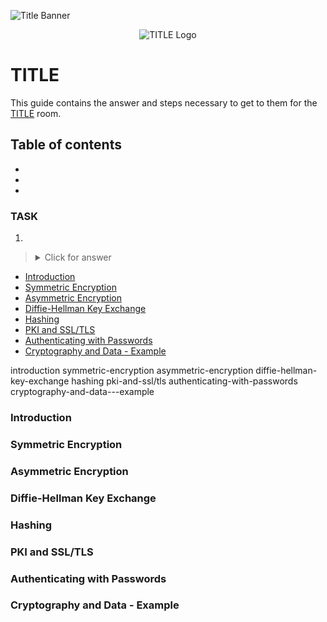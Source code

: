 ![Title Banner](https://tryhackme.com/img/banners/default_tryhackme.png)

<p align="center">
   <img src="https://github.com/Kevinovitz/TryHackMe_Writeups/blob/main/NAME/_Cover.png" alt="TITLE Logo">
</p>

# TITLE

This guide contains the answer and steps necessary to get to them for the [TITLE](https://tryhackme.com/room/NAME) room.

## Table of contents

- [](#)
- [](#)
- [](#)

### TASK



1. 

   

   ><details><summary>Click for answer</summary></details>

- [Introduction](#introduction)
- [Symmetric Encryption](#symmetric-encryption)
- [Asymmetric Encryption](#asymmetric-encryption)
- [Diffie-Hellman Key Exchange](#diffie-hellman-key-exchange)
- [Hashing](#hashing)
- [PKI and SSL/TLS](#pki-and-ssl/tls)
- [Authenticating with Passwords](#authenticating-with-passwords)
- [Cryptography and Data - Example](#cryptography-and-data---example)


introduction
symmetric-encryption
asymmetric-encryption
diffie-hellman-key-exchange
hashing
pki-and-ssl/tls
authenticating-with-passwords
cryptography-and-data---example

### Introduction
### Symmetric Encryption
### Asymmetric Encryption
### Diffie-Hellman Key Exchange
### Hashing
### PKI and SSL/TLS
### Authenticating with Passwords
### Cryptography and Data - Example 
